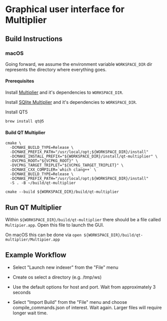 # Graphical user interface for Multiplier

## Build Instructions 

### macOS 

Going forward, we assume the environment variable `WORKSPACE_DIR` dir represents
the directory where everything goes.

#### Prerequisites 

Install [Multiplier](https://github.com/trailofbits/multiplier) and it's dependencies to `WORKSPACE_DIR`.

Install [SQlite Multiplier](https://github.com/trailofbits/sqlite-multiplier) and it's dependencies to `WORKSPACE_DIR`.

Install QT5

```shell
brew install qt@5
```

#### Build QT Multiplier


```shell
cmake \
  -DCMAKE_BUILD_TYPE=Release \
  -DCMAKE_PREFIX_PATH="/usr/local/opt;${WORKSPACE_DIR}/install"
  -DCMAKE_INSTALL_PREFIX="${WORKSPACE_DIR}/install/qt-multiplier" \
  -DVCPKG_ROOT="${VCPKG_ROOT}" \
  -DVCPKG_TARGET_TRIPLET="${VCPKG_TARGET_TRIPLET}" \
  -DCMAKE_CXX_COMPILER=`which clang++` \
  -DCMAKE_BUILD_TYPE=Release \
  -DCMAKE_PREFIX_PATH="/usr/local/opt;${WORKSPACE_DIR}/install"
  -S . -B ~/build/qt-multiplier
  
cmake --build ${WORKSPACE_DIR}/build/qt-multiplier

```

## Run QT Multiplier

Within `${WORKSPACE_DIR}/build/qt-multiplier` there should be a file called `Multipier.app`. Open this file to launch the GUI.

On macOS this can be done via `open ${WORKSPACE_DIR}/build/qt-multiplier/Multipier.app`

## Example Workflow

- Select "Launch new indexer" from the "File" menu

- Create os select a directory (e.g. /tmp/ws)

- Use the default options for host and port. Wait from approximately 3 seconds

- Select "Import Build" from the "File" menu and choose compile_commands.json of interest. Wait again. Larger files will require longer wait time.
